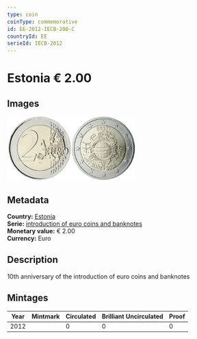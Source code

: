 ```yaml
---
type: coin
coinType: commemorative
id: EE-2012-IECB-200-C
countryId: EE
serieId: IECB-2012
---
```


# Estonia € 2.00

## Images

<img src="../../Images/common-2007-200.webp" height="150" alt="Front image"><img src="Images/EE-2012-200.webp" height="150" alt="Back image">

## Metadata

**Country:** [Estonia](../../Countries/Estonia/index.md)\
**Serie:** [introduction of euro coins and banknotes](index.md)\
**Monetary value:** € 2.00\
**Currency:** Euro

## Description

10th anniversary of the introduction of euro coins and banknotes

## Mintages

| Year | Mintmark | Circulated | Brilliant Uncirculated | Proof |
| ---- | -------- | ---------- | ---------------------- | ----- |
| 2012 |  | 0| 0 | 0 |
